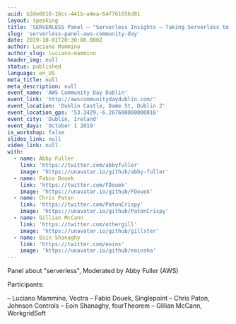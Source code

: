 ```yaml
---
uuid: b2de6016-16cc-441b-a4ea-64f761656d81
layout: speaking
title: 'SERVERLESS Panel – "Serverless Insights – Taking Serverless to the next level"'
slug: 'serverless-panel-aws-community-day'
date: 2019-10-01T20:30:00.000Z
author: Luciano Mammino
author_slug: luciano-mammino
header_img: null
status: published
language: en_US
meta_title: null
meta_description: null
event_name: 'AWS Community Day Dublin'
event_link: 'http://awscommunitydaydublin.com/'
event_location: 'Dublin Castle, Dame St, Dublin 2'
event_location_gps: '53.3429,-6.267600000000016'
event_city: 'Dublin, Ireland'
event_days: 'October 1 2019'
is_workshop: false
slides_link: null
video_link: null
with:
  - name: Abby Fuller
    link: 'https://twitter.com/abbyfuller'
    image: 'https://unavatar.io/github/abby-fuller'
  - name: Fabio Douek
    link: 'https://twitter.com/FDouek'
    image: 'https://unavatar.io/github/FDouek'
  - name: Chris Paton
    link: 'https://twitter.com/PatonCrispy'
    image: 'https://unavatar.io/github/PatonCrispy'
  - name: Gillian McCann
    link: 'https://twitter.com/othergill'
    image: 'https://unavatar.io/github/gillster'
  - name: Eoin Shanaghy
    link: 'https://twitter.com/eoins'
    image: 'https://unavatar.io/github/eoinsha'
---
```


Panel about "serverless", Moderated by Abby Fuller (AWS)

Participants:

  – Luciano Mammino, Vectra
  – Fabio Douek, Singlepoint
  – Chris Paton, Johnson Controls
  – Eoin Shanaghy, fourTheorem
  – Gillian McCann, WorkgridSoft
